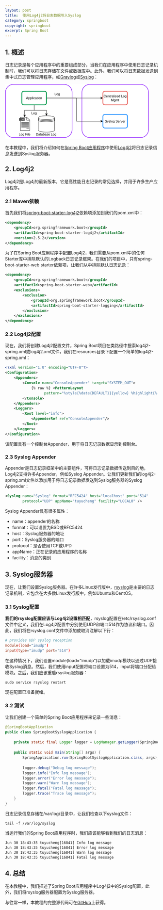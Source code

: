 ```yaml
---
layout: post
title:  使用Log4j2将日志数据写入Syslog
category: springboot
copyright: springboot
excerpt: Spring Boot
---
```


## 1. 概述

日志记录是每个应用程序中的重要组成部分，当我们在应用程序中使用日志记录机制时，我们可以将日志存储在文件或数据库中。此外，我们可以将日志数据发送到集中式日志管理应用程序，如[Graylog]()或[Syslog](https://en.wikipedia.org/wiki/Syslog)：

![](/assets/images/2023/springboot/log4jtosyslog01.png)

在本教程中，我们将介绍如何在[Spring Boot应用程序]()中使用[Log4j2]()将日志记录信息发送到Syslog服务器。

## 2. Log4j2

Log4j2是Log4j的最新版本，它是高性能日志记录的常见选择，并用于许多生产应用程序。

### 2.1 Maven依赖

首先我们将[spring-boot-starter-log4j2](https://search.maven.org/search?q=a:spring-boot-starter-log4j2)依赖项添加到我们的pom.xml中：

```xml
<dependency>
    <groupId>org.springframework.boot</groupId>
    <artifactId>spring-boot-starter-log4j2</artifactId>
    <version>2.5.2</version>
</dependency>
```

为了在Spring Boot应用程序中配置Log4j2，我们需要从pom.xml中的任何Starter库中排除默认的Logback日志记录框架。在我们的项目中，只有spring-boot-starter-web starter依赖项，让我们从中排除默认日志记录：

```xml
<dependency>
    <groupId>org.springframework.boot</groupId>
    <artifactId>spring-boot-starter-web</artifactId>
    <exclusions>
        <exclusion>
            <groupId>org.springframework.boot</groupId>
            <artifactId>spring-boot-starter-logging</artifactId>
        </exclusion>
    </exclusions>
</dependency>
```

### 2.2 Log4j2配置

现在，我们将创建Log4j2配置文件，Spring Boot项目在类路径中搜索log4j2-spring.xml或log4j2.xml文件，我们在resources目录下配置一个简单的log4j2-spring.xml：

```xml
<?xml version="1.0" encoding="UTF-8"?>
<Configuration>
    <Appenders>
        <Console name="ConsoleAppender" target="SYSTEM_OUT">
            {% raw %} <PatternLayout
                  pattern="%style{%date{DEFAULT}}{yellow} %highlight{%-5level}{FATAL=bg_red, ERROR=red, WARN=yellow, INFO=green} %message"/>{% endraw %}
        </Console>
    </Appenders>
    <Loggers>
        <Root level="info">
            <AppenderRef ref="ConsoleAppender"/>
        </Root>
    </Loggers>
</Configuration>
```

该配置具有一个控制台Appender，用于将日志记录数据显示到控制台。

### 2.3 Syslog Appender

Appender是日志记录框架中的主要组件，可将日志记录数据传送到目的地，Log4j2支持许多Appender，例如Syslog Appender。让我们更新我们的log4j2-spring.xml文件以添加用于将日志记录数据发送到Syslog服务器的Syslog Appender：

```xml
<Syslog name="Syslog" format="RFC5424" host="localhost" port="514" 
        protocol="UDP" appName="tuyucheng" facility="LOCAL0" />
```

Syslog Appender具有很多属性：

-   name：appender的名称
-   format：可以设置为BSD或RFC5424
-   host：Syslog服务器的地址
-   port：Syslog服务器的端口
-   protocol：是否使用TCP或UPD
-   appName：正在记录的应用程序的名称
-   facility：消息的类别

## 3. Syslog服务器

现在，让我们设置Syslog服务器。在许多Linux发行版中，[rsyslog](https://www.rsyslog.com/)是主要的日志记录机制，它包含在大多数Linux发行版中，例如Ubuntu和CentOS。

### 3.1 Syslog配置

**我们的rsyslog配置应该与Log4j2设置相匹配**，rsyslog配置在/etc/rsyslog.conf文件中定义，我们在Log4j2配置中分别使用UDP和端口514作为协议和端口。因此，我们将在rsyslog.conf文件中添加或取消注解以下行：

```conf
# provides UDP syslog reception
module(load="imudp")
input(type="imudp" port="514")
```

在这种情况下，我们设置module(load=”imudp”)以加载imudp模块以通过UDP接收Syslog消息。然后，我们使用input配置将端口设置为514，input将端口分配给模块。之后，我们应该重启rsyslog服务器：

```shell
sudo service rsyslog restart
```

现在配置已准备就绪。

### 3.2 测试

让我们创建一个简单的Spring Boot应用程序来记录一些消息：

```java
@SpringBootApplication
public class SpringBootSyslogApplication {

    private static final Logger logger = LogManager.getLogger(SpringBootSyslogApplication.class);

    public static void main(String[] args) {
        SpringApplication.run(SpringBootSyslogApplication.class, args);

        logger.debug("Debug log message");
        logger.info("Info log message");
        logger.error("Error log message");
        logger.warn("Warn log message");
        logger.fatal("Fatal log message");
        logger.trace("Trace log message");
    }
}
```

日志记录信息存储在/var/log/目录中，让我们检查以下syslog文件：

```shell
tail -f /var/log/syslog
```

当运行我们的Spring Boot应用程序时，我们应该能够看到我们的日志消息：

```shell
Jun 30 18:43:35 tuyucheng[16841] Info log message
Jun 30 18:43:35 tuyucheng[16841] Error log message
Jun 30 18:43:35 tuyucheng[16841] Warn log message
Jun 30 18:43:35 tuyucheng[16841] Fatal log message
```

## 4. 总结

在本教程中，我们描述了Spring Boot应用程序中Log4j2中的Syslog配置，此外，我们将rsyslog服务器配置为Syslog服务器。

与往常一样，本教程的完整源代码可在[GitHub](https://github.com/tuyucheng7/taketoday-tutorial4j/tree/master/spring-boot-modules/spring-boot-logging-log4j2)上获得。